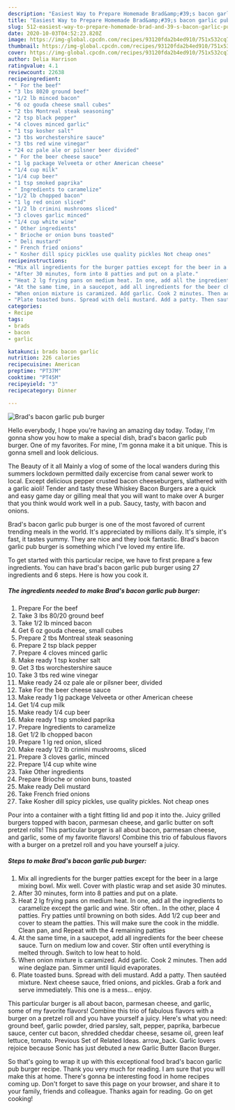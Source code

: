 ```yaml
---
description: "Easiest Way to Prepare Homemade Brad&amp;#39;s bacon garlic pub burger"
title: "Easiest Way to Prepare Homemade Brad&amp;#39;s bacon garlic pub burger"
slug: 512-easiest-way-to-prepare-homemade-brad-and-39-s-bacon-garlic-pub-burger
date: 2020-10-03T04:52:23.820Z
image: https://img-global.cpcdn.com/recipes/93120fda2b4ed910/751x532cq70/brads-bacon-garlic-pub-burger-recipe-main-photo.jpg
thumbnail: https://img-global.cpcdn.com/recipes/93120fda2b4ed910/751x532cq70/brads-bacon-garlic-pub-burger-recipe-main-photo.jpg
cover: https://img-global.cpcdn.com/recipes/93120fda2b4ed910/751x532cq70/brads-bacon-garlic-pub-burger-recipe-main-photo.jpg
author: Delia Harrison
ratingvalue: 4.1
reviewcount: 22638
recipeingredient:
- " For the beef"
- "3 lbs 8020 ground beef"
- "1/2 lb minced bacon"
- "6 oz gouda cheese small cubes"
- "2 tbs Montreal steak seasoning"
- "2 tsp black pepper"
- "4 cloves minced garlic"
- "1 tsp kosher salt"
- "3 tbs worchestershire sauce"
- "3 tbs red wine vinegar"
- "24 oz pale ale or pilsner beer divided"
- " For the beer cheese sauce"
- "1 lg package Velveeta or other American cheese"
- "1/4 cup milk"
- "1/4 cup beer"
- "1 tsp smoked paprika"
- " Ingredients to caramelize"
- "1/2 lb chopped bacon"
- "1 lg red onion sliced"
- "1/2 lb crimini mushrooms sliced"
- "3 cloves garlic minced"
- "1/4 cup white wine"
- " Other ingredients"
- " Brioche or onion buns toasted"
- " Deli mustard"
- " French fried onions"
- " Kosher dill spicy pickles use quality pickles Not cheap ones"
recipeinstructions:
- "Mix all ingredients for the burger patties except for the beer in a large mixing bowl. Mix well. Cover with plastic wrap and set aside 30 minutes."
- "After 30 minutes, form into 8 patties and put on a plate."
- "Heat 2 lg frying pans on medium heat. In one, add all the ingredients to caramelize except the garlic and wine. Stir often.. In the other, place 4 patties. Fry patties until browning on both sides. Add 1/2 cup beer and cover to steam the patties. This will make sure the cook in the middle. Clean pan, and Repeat with the 4 remaining patties"
- "At the same time, in a saucepot, add all ingredients for the beer cheese sauce. Turn on medium low and cover. Stir often until everything is melted through. Switch to low heat to hold."
- "When onion mixture is caramized. Add garlic. Cook 2 minutes. Then add wine deglaze pan. Simmer until liquid evaporates."
- "Plate toasted buns. Spread with deli mustard. Add a patty. Then sautéed mixture. Next cheese sauce, fried onions, and pickles. Grab a fork and serve immediately. This one is a mess... enjoy."
categories:
- Recipe
tags:
- brads
- bacon
- garlic

katakunci: brads bacon garlic 
nutrition: 226 calories
recipecuisine: American
preptime: "PT37M"
cooktime: "PT45M"
recipeyield: "3"
recipecategory: Dinner

---
```



![Brad&#39;s bacon garlic pub burger](https://img-global.cpcdn.com/recipes/93120fda2b4ed910/751x532cq70/brads-bacon-garlic-pub-burger-recipe-main-photo.jpg)

Hello everybody, I hope you're having an amazing day today. Today, I'm gonna show you how to make a special dish, brad&#39;s bacon garlic pub burger. One of my favorites. For mine, I'm gonna make it a bit unique. This is gonna smell and look delicious.

The Beauty of it all Mainly a vlog of some of the local wanders during this summers lockdown permitted daily excercise from canal sewer work to local. Except delicious pepper crusted bacon cheeseburgers, slathered with a garlic aioli! Tender and tasty these Whiskey Bacon Burgers are a quick and easy game day or gilling meal that you will want to make over A burger that you think would work well in a pub. Saucy, tasty, with bacon and onions.

Brad&#39;s bacon garlic pub burger is one of the most favored of current trending meals in the world. It's appreciated by millions daily. It's simple, it's fast, it tastes yummy. They are nice and they look fantastic. Brad&#39;s bacon garlic pub burger is something which I've loved my entire life.


To get started with this particular recipe, we have to first prepare a few ingredients. You can have brad&#39;s bacon garlic pub burger using 27 ingredients and 6 steps. Here is how you cook it.

<!--inarticleads1-->

##### The ingredients needed to make Brad&#39;s bacon garlic pub burger:

1. Prepare  For the beef
1. Take 3 lbs 80/20 ground beef
1. Take 1/2 lb minced bacon
1. Get 6 oz gouda cheese, small cubes
1. Prepare 2 tbs Montreal steak seasoning
1. Prepare 2 tsp black pepper
1. Prepare 4 cloves minced garlic
1. Make ready 1 tsp kosher salt
1. Get 3 tbs worchestershire sauce
1. Take 3 tbs red wine vinegar
1. Make ready 24 oz pale ale or pilsner beer, divided
1. Take  For the beer cheese sauce
1. Make ready 1 lg package Velveeta or other American cheese
1. Get 1/4 cup milk
1. Make ready 1/4 cup beer
1. Make ready 1 tsp smoked paprika
1. Prepare  Ingredients to caramelize
1. Get 1/2 lb chopped bacon
1. Prepare 1 lg red onion, sliced
1. Make ready 1/2 lb crimini mushrooms, sliced
1. Prepare 3 cloves garlic, minced
1. Prepare 1/4 cup white wine
1. Take  Other ingredients
1. Prepare  Brioche or onion buns, toasted
1. Make ready  Deli mustard
1. Take  French fried onions
1. Take  Kosher dill spicy pickles, use quality pickles. Not cheap ones


Pour into a container with a tight fitting lid and pop it into the. Juicy grilled burgers topped with bacon, parmesan cheese, and garlic butter on soft pretzel rolls! This particular burger is all about bacon, parmesan cheese, and garlic, some of my favorite flavors! Combine this trio of fabulous flavors with a burger on a pretzel roll and you have yourself a juicy. 

<!--inarticleads2-->

##### Steps to make Brad&#39;s bacon garlic pub burger:

1. Mix all ingredients for the burger patties except for the beer in a large mixing bowl. Mix well. Cover with plastic wrap and set aside 30 minutes.
1. After 30 minutes, form into 8 patties and put on a plate.
1. Heat 2 lg frying pans on medium heat. In one, add all the ingredients to caramelize except the garlic and wine. Stir often.. In the other, place 4 patties. Fry patties until browning on both sides. Add 1/2 cup beer and cover to steam the patties. This will make sure the cook in the middle. Clean pan, and Repeat with the 4 remaining patties
1. At the same time, in a saucepot, add all ingredients for the beer cheese sauce. Turn on medium low and cover. Stir often until everything is melted through. Switch to low heat to hold.
1. When onion mixture is caramized. Add garlic. Cook 2 minutes. Then add wine deglaze pan. Simmer until liquid evaporates.
1. Plate toasted buns. Spread with deli mustard. Add a patty. Then sautéed mixture. Next cheese sauce, fried onions, and pickles. Grab a fork and serve immediately. This one is a mess... enjoy.


This particular burger is all about bacon, parmesan cheese, and garlic, some of my favorite flavors! Combine this trio of fabulous flavors with a burger on a pretzel roll and you have yourself a juicy. Here&#39;s what you need: ground beef, garlic powder, dried parsley, salt, pepper, paprika, barbecue sauce, center cut bacon, shredded cheddar cheese, sesame oil, green leaf lettuce, tomato. Previous Set of Related Ideas. arrow_back. Garlic lovers rejoice because Sonic has just debuted a new Garlic Butter Bacon Burger. 

So that's going to wrap it up with this exceptional food brad&#39;s bacon garlic pub burger recipe. Thank you very much for reading. I am sure that you will make this at home. There's gonna be interesting food in home recipes coming up. Don't forget to save this page on your browser, and share it to your family, friends and colleague. Thanks again for reading. Go on get cooking!
